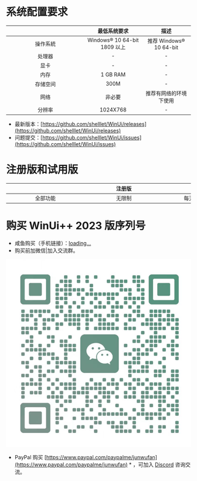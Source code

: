 # 系统配置要求

| <div style="width:200px"/> |         最低系统要求         |          描述           |
| :------------------------: | :--------------------------: | :---------------------: |
|          操作系統          | Windows® 10 64-bit 1809 以上 | 推荐 Windows® 10 64-bit |
|           处理器           |              -               |            -            |
|            显卡            |              -               |            -            |
|            内存            |           1 GB RAM           |            -            |
|          存储空间          |             300M             |            -            |
|            网络            |            非必要            | 推荐有网络的环境下使用  |
|           分辨率           |           1024X768           |            -            |

- 最新版本：[https://github.com/shelllet/WinUi/releases](https://github.com/shelllet/WinUi/releases)
- 问题提交：[https://github.com/shelllet/WinUi/issues](https://github.com/shelllet/WinUi/issues)

# 注册版和试用版

| <div style="width:200px"/> | <div style="width:200px">注册版</div> | <div style="width:200px">试用版</div> |
| :------------------------: | :-----------------------------------: | :-----------------------------------: |
|          全部功能          |                无限制                 |            每天试用 6 小时            |

# 购买 WinUi++ 2023 版序列号

- 咸鱼购买（手机链接）：[loading...](https://winui.net ":id=buy")
- 购买前加微信|加入交流群。

![wx](./images/wx.png ":size=40%")

<script>
  Docsify.get('https://winui.net/simple/v3/buy_url').then((text, )=>{
      document.getElementById('buy').href = text;
      document.getElementById('buy').innerText = text;
    });
</script>

- PayPal 购买 [https://www.paypal.com/paypalme/junwufan](https://www.paypal.com/paypalme/junwufan) \* ，可加入 [Discord](https://discord.gg/b4MeYbJrfk) 咨询交流。
